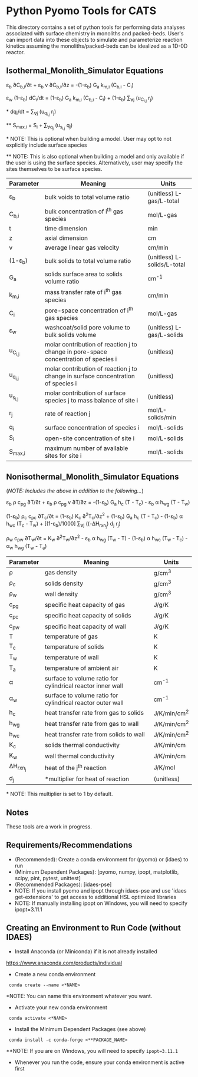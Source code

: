 Python Pyomo Tools for CATS
=====

This directory contains a set of python tools for performing data analyses associated with surface chemistry in monoliths and packed-beds. User's can import data into these objects to simulate and parameterize reaction kinetics assuming the monoliths/packed-beds can be idealized as a 1D-0D reactor.

Isothermal_Monolith_Simulator Equations
-----

&epsilon;<sub>b</sub> &part;C<sub>b,i</sub>/&part;t + &epsilon;<sub>b</sub> v &part;C<sub>b,i</sub>/&part;z = -(1-&epsilon;<sub>b</sub>) G<sub>a</sub> k<sub>m,i</sub> (C<sub>b,i</sub> - C<sub>i</sub>)

&epsilon;<sub>w</sub> (1-&epsilon;<sub>b</sub>) dC<sub>i</sub>/dt = (1-&epsilon;<sub>b</sub>) G<sub>a</sub> k<sub>m,i</sub> (C<sub>b,i</sub> - C<sub>i</sub>) + (1-&epsilon;<sub>b</sub>) <span>&sum;</span><sub>&forall;j</sub> (u<sub>C<sub>i,j</sub></sub> r<sub>j</sub>)

&ast; dq<sub>i</sub>/dt = <span>&sum;</span><sub>&forall;j</sub> (u<sub>q<sub>i,j</sub></sub> r<sub>j</sub>)

** S<sub>max,i</sub> = S<sub>i</sub> + <span>&sum;</span><sub>&forall;q<sub>j</sub></sub> (u<sub>s<sub>i,j</sub></sub> q<sub>j</sub>)

&ast; NOTE: This is optional when building a model. User may opt to not explicitly include surface species

** NOTE: This is also optional when building a model and only available if the user is using the surface species. Alternatively, user may specify the sites themselves to be surface species.

Parameter | Meaning | Units
------------ | ------------- | -------------
&epsilon;<sub>b</sub> | bulk voids to total volume ratio | (unitless) L-gas/L-total
C<sub>b,i</sub> | bulk concentration of i<sup>th</sup> gas species | mol/L-gas
t | time dimension | min
z | axial dimension | cm
v | average linear gas velocity | cm/min
(1-&epsilon;<sub>b</sub>) | bulk solids to total volume ratio | (unitless) L-solids/L-total
G<sub>a</sub> | solids surface area to solids volume ratio | cm<sup>-1</sup>
k<sub>m,i</sub> | mass transfer rate of i<sup>th</sup> gas species | cm/min
C<sub>i</sub> | pore-space concentration of i<sup>th</sup> gas species | mol/L-gas
&epsilon;<sub>w</sub> | washcoat/solid pore volume to bulk solids volume | (unitless) L-gas/L-solids
u<sub>C<sub>i,j</sub></sub> | molar contribution of reaction j to change in pore-space concentration of species i | (unitless)
u<sub>q<sub>i,j</sub></sub> | molar contribution of reaction j to change in surface concentration of species i | (unitless)
u<sub>s<sub>i,j</sub></sub> | molar contribution of surface species j to mass balance of site i | (unitless)
r<sub>j</sub> | rate of reaction j | mol/L-solids/min
q<sub>i</sub> | surface concentration of species i | mol/L-solids
S<sub>i</sub> | open-site concentration of site i | mol/L-solids
S<sub>max,i</sub> | maximum number of available sites for site i | mol/L-solids

Nonisothermal_Monolith_Simulator Equations
-----

(<i>NOTE: Includes the above in addition to the following...</i>)

&epsilon;<sub>b</sub> &rho; c<sub>pg</sub> &part;T/&part;t + &epsilon;<sub>b</sub> &rho; c<sub>pg</sub> v &part;T/&part;z = -(1-&epsilon;<sub>b</sub>) G<sub>a</sub> h<sub>c</sub> (T - T<sub>c</sub>) - &epsilon;<sub>b</sub> &alpha; h<sub>wg</sub> (T - T<sub>w</sub>)

(1-&epsilon;<sub>b</sub>) &rho;<sub>c</sub> c<sub>pc</sub> &part;T<sub>c</sub>/&part;t = (1-&epsilon;<sub>b</sub>) K<sub>c</sub> &part;<sup>2</sup>T<sub>c</sub>/&part;z<sup>2</sup> + (1-&epsilon;<sub>b</sub>) G<sub>a</sub> h<sub>c</sub> (T - T<sub>c</sub>) - (1-&epsilon;<sub>b</sub>) &alpha; h<sub>wc</sub> (T<sub>c</sub> - T<sub>w</sub>) + [(1-&epsilon;<sub>b</sub>)/1000]  <span>&sum;</span><sub>&forall;j</sub> ((-&Delta;H<sub>rxn<sub>j</sub></sub>) d<sub>j</sub> r<sub>j</sub>)

&rho;<sub>w</sub> c<sub>pw</sub> &part;T<sub>w</sub>/&part;t = K<sub>w</sub> &part;<sup>2</sup>T<sub>w</sub>/&part;z<sup>2</sup> - &epsilon;<sub>b</sub> &alpha; h<sub>wg</sub> (T<sub>w</sub> - T) - (1-&epsilon;<sub>b</sub>) &alpha; h<sub>wc</sub> (T<sub>w</sub> - T<sub>c</sub>) - &alpha;<sub>w</sub> h<sub>wg</sub> (T<sub>w</sub> - T<sub>a</sub>)

Parameter | Meaning | Units
------------ | ------------- | -------------
&rho; | gas density | g/cm<sup>3</sup>
&rho;<sub>c</sub> | solids density | g/cm<sup>3</sup>
&rho;<sub>w</sub> | wall density | g/cm<sup>3</sup>
c<sub>pg</sub> | specific heat capacity of gas | J/g/K
c<sub>pc</sub> | specific heat capacity of solids | J/g/K
c<sub>pw</sub> | specific heat capacity of wall | J/g/K
T | temperature of gas | K
T<sub>c</sub> | temperature of solids | K
T<sub>w</sub> | temperature of wall | K
T<sub>a</sub> | temperature of ambient air | K
&alpha; | surface to volume ratio for cylindrical reactor inner wall | cm<sup>-1</sup>
&alpha;<sub>w</sub> | surface to volume ratio for cylindrical reactor outer wall | cm<sup>-1</sup>
h<sub>c</sub> | heat transfer rate from gas to solids | J/K/min/cm<sup>2</sup>
h<sub>wg</sub> | heat transfer rate from gas to wall | J/K/min/cm<sup>2</sup>
h<sub>wc</sub> | heat transfer rate from solids to wall | J/K/min/cm<sup>2</sup>
K<sub>c</sub> | solids thermal conductivity | J/K/min/cm
K<sub>w</sub> | wall thermal conductivity | J/K/min/cm
&Delta;H<sub>rxn<sub>j</sub></sub> | heat of the j<sup>th</sup> reaction | J/K/mol
d<sub>j</sub> | &ast;multiplier for heat of reaction | (unitless)

&ast; NOTE: This multiplier is set to 1 by default.

Notes
-----

These tools are a work in progress.

Requirements/Recommendations
-----
- (Recommended): Create a conda environment for (pyomo) or (idaes) to run
- (Minimum Dependent Packages): [pyomo, numpy, ipopt, matplotlib, scipy, pint, pytest, unittest]
- (Recommended Packages): [idaes-pse]
- NOTE: If you install pyomo and ipopt through idaes-pse and use 'idaes get-extensions' to get access to additional HSL optimized libraries
- NOTE: If manually installing ipopt on Windows, you will need to specify ipopt=3.11.1

Creating an Environment to Run Code (without IDAES)
-----
- Install Anaconda (or Miniconda) if it is not already installed

https://www.anaconda.com/products/individual

- Create a new conda environment

<code> conda create --name <&ast;NAME> </code>

&ast;NOTE: You can name this environment whatever you want.

- Activate your new conda environment

<code> conda activate <&ast;NAME> </code>

- Install the Minimum Dependent Packages (see above)

<code> conda install -c conda-forge <&ast;&ast;PACKAGE_NAME> </code>

&ast;&ast;NOTE: If you are on Windows, you will need to specify <code>ipopt=3.11.1</code>

- Whenever you run the code, ensure your conda environment is active first 
